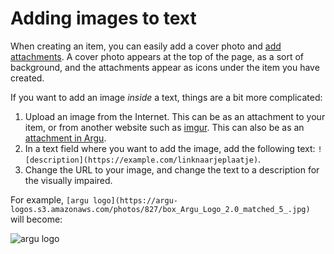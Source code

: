 # Adding images to text

When creating an item, you can easily add a cover photo and [add attachments](attachments.md). A cover photo appears at the top of the page, as a sort of background, and the attachments appear as icons under the item you have created.

If you want to add an image _inside_ a text, things are a bit more complicated:

1. Upload an image from the Internet. This can be as an attachment to your item, or from another website such as [imgur](https://imgur.com/upload). This can also be as an [attachment in Argu](attachments.md).
2. In a text field where you want to add the image, add the following text: `![description](https://example.com/linknaarjeplaatje)`.
3. Change the URL to your image, and change the text to a description for the visually impaired.

For example, `[argu logo](https://argu-logos.s3.amazonaws.com/photos/827/box_Argu_Logo_2.0_matched_5_.jpg)` will become:

![argu logo](https://argu-logos.s3.amazonaws.com/photos/827/box_Argu_Logo_2.0_matched_5_.jpg)
